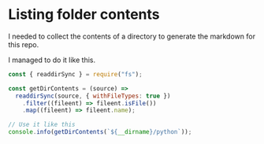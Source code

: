 # Listing folder contents

I needed to collect the contents of a directory to generate the markdown for this repo.

I managed to do it like this.

```javascript
const { readdirSync } = require("fs");

const getDirContents = (source) =>
  readdirSync(source, { withFileTypes: true })
    .filter((fileent) => fileent.isFile())
    .map((fileent) => fileent.name);

// Use it like this
console.info(getDirContents(`${__dirname}/python`));
```
